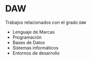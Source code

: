 # DAW
Trabajos relacionados con el grado `DAW`

* Lenguaje de Marcas
* Programación
* Bases de Datos
* Sistemas informáticos
* Entornos de desarrollo

